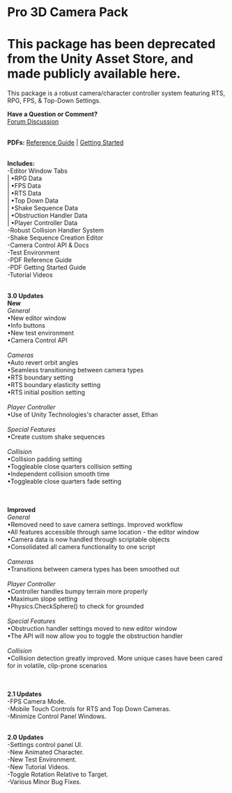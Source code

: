 # Pro 3D Camera Pack

# This package has been deprecated from the Unity Asset Store, and made publicly available here.

This package is a robust camera/character controller system featuring RTS, RPG, FPS, & Top-Down Settings. 

<strong>Have a Question or Comment?</strong></br>
<a href="http://forum.unity3d.com/threads/new-camera-editing-solution-coming-to-you-soon.409732/">Forum Discussion</a></br></br>

<strong>PDFs:</strong> 
<a href="http://static1.squarespace.com/static/56dcb797b6aa6054fed09793/t/5754da22e321402ddeb71d33/1465178663385/Pro3DCamera_ReferenceGuide.pdf">Reference Guide</a> | <a href="http://static1.squarespace.com/static/56dcb797b6aa6054fed09793/t/5754da40e321402ddeb71dfe/1465178690401/Pro3DCamera_GettingStarted.pdf">Getting Started</a></br></br>

<strong>Includes:</strong></br>
-Editor Window Tabs</br>
|     •RPG Data</br>
|     •FPS Data</br>
|     •RTS Data</br>
|     •Top Down Data</br>
|     •Shake Sequence Data</br>
|     •Obstruction Handler Data</br>
|     •Player Controller Data</br>
-Robust Collision Handler System</br>
-Shake Sequence Creation Editor</br>
-Camera Control API & Docs</br>
-Test Environment</br>
-PDF Reference Guide</br>
-PDF Getting Started Guide</br>
-Tutorial Videos</br></br>

<strong>3.0 Updates</strong></br>
<strong>New</strong></br>
<em>General</em></br>
     •New editor window</br>
     •Info buttons</br>
     •New test environment</br>
     •Camera Control API</br>
</br>
<em>Cameras</em></br>
     •Auto revert orbit angles</br>
     •Seamless transitioning between camera types</br>
     •RTS boundary setting</br>
     •RTS boundary elasticity setting</br>
     •RTS initial position setting</br>
</br>
<em>Player Controller</em></br>
     •Use of Unity Technologies's character asset, Ethan</br>
</br>
<em>Special Features</em></br>
     •Create custom shake sequences</br>
</br>
<em>Collision</em></br>
     •Collision padding setting</br>
     •Toggleable close quarters collision setting</br>
     •Independent collision smooth time</br>
     •Toggleable close quarters fade setting</br>
</br>
</br>

<strong>Improved</strong></br>
<em>General</em></br>
     •Removed need to save camera settings. Improved workflow</br>
     •All features accessible through same location - the editor window</br>
     •Camera data is now handled through scriptable objects</br>
     •Consolidated all camera functionality to one script</br>
</br>
<em>Cameras</em></br>
     •Transitions between camera types has been smoothed out</br>
</br>
<em>Player Controller</em></br>
     •Controller handles bumpy terrain more properly</br>
     •Maximum slope setting</br>
     •Physics.CheckSphere() to check for grounded</br>
</br>
<em>Special Features</em></br>
     •Obstruction handler settings moved to new editor window</br>
     •The API will now allow you to toggle the obstruction handler</br>
</br>
<em>Collision</em></br>
     •Collision detection greatly improved. More unique cases have been cared for in volatile, clip-prone scenarios</br>
</br>
</br>

<strong>2.1 Updates</strong></br>
-FPS Camera Mode.</br>
-Mobile Touch Controls for RTS and Top Down Cameras.</br>
-Minimize Control Panel Windows.</br></br>

<strong>2.0 Updates</strong></br>
-Settings control panel UI.</br>
-New Animated Character.</br>
-New Test Environment.</br>
-New Tutorial Videos.</br>
-Toggle Rotation Relative to Target.</br>
-Various Minor Bug Fixes.</br></br>
